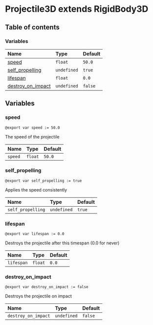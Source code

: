 # Projectile3D extends RigidBody3D

## Table of contents

### Variables

|Name|Type|Default|
|:-|:-|:-|
|[speed](#speed)|`float`|`50.0`|
|[self_propelling](#self_propelling)|`undefined`|`true`|
|[lifespan](#lifespan)|`float`|`0.0`|
|[destroy_on_impact](#destroy_on_impact)|`undefined`|`false`|

## Variables

### speed

```gdscript
@export var speed := 50.0
```

The speed of the projectile

|Name|Type|Default|
|:-|:-|:-|
|`speed`|`float`|`50.0`|

### self_propelling

```gdscript
@export var self_propelling := true
```

Applies the speed consistently

|Name|Type|Default|
|:-|:-|:-|
|`self_propelling`|`undefined`|`true`|

### lifespan

```gdscript
@export var lifespan := 0.0
```

Destroys the projectile after this timespan (0.0 for never)

|Name|Type|Default|
|:-|:-|:-|
|`lifespan`|`float`|`0.0`|

### destroy_on_impact

```gdscript
@export var destroy_on_impact := false
```

Destroys the projectile on impact

|Name|Type|Default|
|:-|:-|:-|
|`destroy_on_impact`|`undefined`|`false`|

